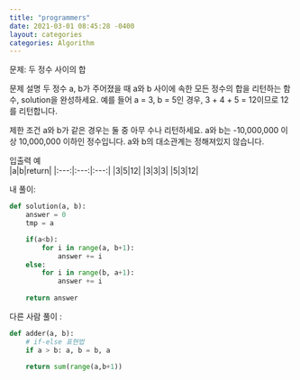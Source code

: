 ```yaml
---
title: "programmers"
date: 2021-03-01 08:45:28 -0400
layout: categories
categories: Algorithm
---
```


문제: 두 정수 사이의 합 

문제 설명
두 정수 a, b가 주어졌을 때 a와 b 사이에 속한 모든 정수의 합을 리턴하는 함수, solution을 완성하세요.
예를 들어 a = 3, b = 5인 경우, 3 + 4 + 5 = 12이므로 12를 리턴합니다.

제한 조건
a와 b가 같은 경우는 둘 중 아무 수나 리턴하세요.
a와 b는 -10,000,000 이상 10,000,000 이하인 정수입니다.
a와 b의 대소관계는 정해져있지 않습니다.

입출력 예 <br/>
|a|b|return|
|:---:|:---:|:---:|
|3|5|12|
|3|3|3|
|5|3|12|



내 풀이:
```python 
def solution(a, b):
    answer = 0
    tmp = a

    if(a<b):
        for i in range(a, b+1):
            answer += i
    else:
        for i in range(b, a+1):
            answer += i
            
    return answer

```

다른 사람 풀이 : 

```python
def adder(a, b):
    # if-else 표현법
    if a > b: a, b = b, a

    return sum(range(a,b+1))

```
